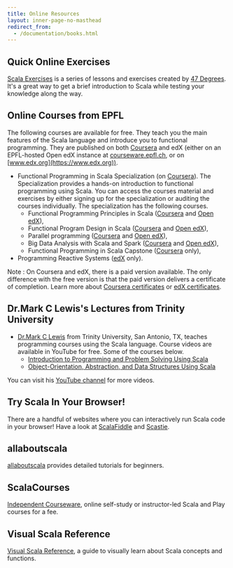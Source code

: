 ```yaml
---
title: Online Resources
layout: inner-page-no-masthead
redirect_from:
  - /documentation/books.html
---
```


## Quick Online Exercises
[Scala Exercises](https://www.scala-exercises.org/) is a series of lessons and exercises created by [47 Degrees](https://www.47deg.com/). It's a great way to get a brief introduction to Scala while testing your knowledge along the way.

## Online Courses from EPFL

The following courses are available for free. They teach you the main features of the Scala language and introduce you
to functional programming. They are published on both [Coursera](https://www.coursera.org) and edX (either on an
EPFL-hosted Open edX instance at [courseware.epfl.ch](https://courseware.epfl.ch/), or on
[www.edx.org](https://www.edx.org)).

 * Functional Programming in Scala Specialization (on [Coursera](https://www.coursera.org/specializations/scala)).
   The Specialization provides a hands-on introduction to functional programming using Scala. You can access the courses
   material and exercises by either signing up for the specialization or auditing the courses individually. The
   specialization has the following courses.
    * Functional Programming Principles in Scala ([Coursera](https://www.coursera.org/learn/progfun1) and
      [Open edX](https://courseware.epfl.ch/courses/course-v1:EPFL+progfun1+2018_T1/about)),
    * Functional Program Design in Scala ([Coursera](https://www.coursera.org/learn/progfun2) and
      [Open edX](https://courseware.epfl.ch/courses/course-v1:EPFL+progfun2+2018_T1/about)),
    * Parallel programming ([Coursera](https://www.coursera.org/learn/parprog1) and
      [Open edX](https://courseware.epfl.ch/courses/course-v1:EPFL+parprog1+2018_T1/about)),
    * Big Data Analysis with Scala and Spark ([Coursera](https://www.coursera.org/learn/scala-spark-big-data) and
      [Open edX](https://courseware.epfl.ch/courses/course-v1:EPFL+scala-spark-big-data+2018-T1/about)),
    * Functional Programming in Scala Capstone ([Coursera](https://www.coursera.org/learn/scala-capstone) only),
 * Programming Reactive Systems ([edX](https://www.edx.org/course/programming-reactive-systems) only).

Note : On Coursera and edX, there is a paid version available. The only difference with the free version is that
the paid version delivers a certificate of completion. Learn more about
[Coursera certificates](https://learner.coursera.help/hc/en-us/articles/209819053-Get-a-Course-Certificate) or
[edX certificates](https://support.edx.org/hc/en-us/categories/115002269627-Certificates).

## Dr.Mark C Lewis's Lectures from Trinity University

 * [Dr.Mark C Lewis](https://www.cs.trinity.edu/~mlewis/) from Trinity University, San Antonio, TX, teaches programming courses using the Scala language. Course videos are available in YouTube for free. Some of the courses below.
   * [Introduction to Programming and Problem Solving Using Scala](https://www.youtube.com/playlist?list=PLLMXbkbDbVt9MIJ9DV4ps-_trOzWtphYO)
   * [Object-Orientation, Abstraction, and Data Structures Using Scala](https://www.youtube.com/playlist?list=PLLMXbkbDbVt8JLumqKj-3BlHmEXPIfR42)

 You can visit his [YouTube channel](https://www.youtube.com/user/DrMarkCLewis/featured) for more videos.


## Try Scala In Your Browser!
There are a handful of websites where you can interactively run Scala code in your browser! Have a look at [ScalaFiddle](https://scalafiddle.io/) and [Scastie](https://scastie.org/).

## allaboutscala
[allaboutscala](https://allaboutscala.com/) provides detailed tutorials for beginners.

## ScalaCourses
[Independent Courseware](https://getscala.com), online self-study or instructor-led Scala and Play courses for a fee.

## Visual Scala Reference
[Visual Scala Reference](https://superruzafa.github.com/visual-scala-reference/), a guide to visually learn about Scala concepts and functions.
